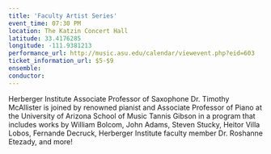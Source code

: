 ```yaml
---
title: 'Faculty Artist Series'
event_time: 07:30 PM
location: The Katzin Concert Hall
latitude: 33.4176285
longitude: -111.9381213
performance_url: http://music.asu.edu/calendar/viewevent.php?eid=603
ticket_information_url: $5-$9
ensemble: 
conductor: 
---
```

Herberger Institute Associate Professor of Saxophone Dr. Timothy McAllister is joined by renowned pianist and Associate Professor of Piano at the University of Arizona School of Music Tannis Gibson in a program that includes works by William Bolcom, John Adams, Steven Stucky, Heitor Villa Lobos, Fernande Decruck, Herberger Institute faculty member Dr. Roshanne Etezady, and more!